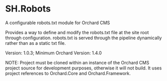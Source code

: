 SH.Robots
=========

A configurable robots.txt module for Orchard CMS

Provides a way to define and modify the robots.txt file at the site root through configuration. robots.txt is served through the pipeline dynamically rather than as a static txt file.

Version: 1.0.3; Minimum Orchard Version: 1.4.0

NOTE: Project must be cloned within an instance of the Orchard CMS project source for development purposes, otherwise it will not build. It uses project references to Orchard.Core and Orchard.Framework.
